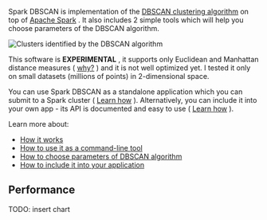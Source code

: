 Spark DBSCAN is implementation of the [DBSCAN clustering algorithm](http://en.wikipedia.org/wiki/DBSCAN) on top of [Apache Spark](http://spark.apache.org/) . It also includes 2 simple tools which will help you choose parameters of the DBSCAN algorithm.

![Clusters identified by the DBSCAN algorithm](https://github.com/alitouka/spark_dbscan/raw/master/wiki/img/finally_clustered.png)

This software is **EXPERIMENTAL** , it supports only Euclidean and Manhattan distance measures ( [why?](How-It-Works#why-not-all-distance-measures-are-supported) ) and it is not well optimized yet. I tested it only on small datasets (millions of points) in 2-dimensional space.

You can use Spark DBSCAN as a standalone application which you can submit to a Spark cluster ( [Learn how](Using-Spark-DBSCAN-from-the-command-line) ). Alternatively, you can include it into your own app - its API is documented and easy to use ( [Learn how](../Including-Spark-DBSCAN-into-your-application) ).

Learn more about:

* [How it works](How-It-Works)
* [How to use it as a command-line tool](Using-Spark-DBSCAN-from-the-command-line)
* [How to choose parameters of DBSCAN algorithm](Choosing-parameters-of-DBSCAN-algorithm)
* [How to include it into your application](Including-Spark-DBSCAN-into-your-application)

## Performance
TODO: insert chart
